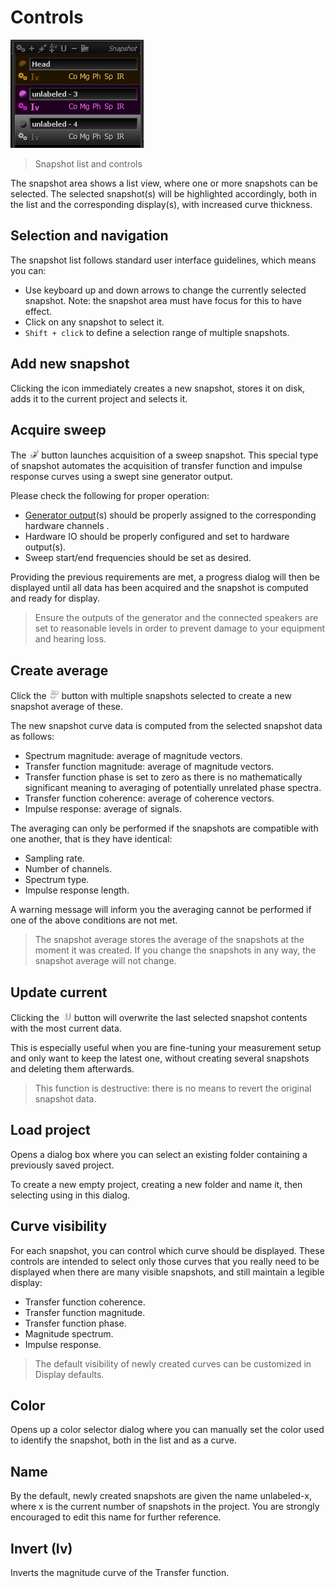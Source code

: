 # Controls
![](include/Snapshots.png)

> Snapshot list and controls

The snapshot area shows a list view, where one or more snapshots can be selected. 
The selected snapshot(s) will be highlighted accordingly, both in the list and the corresponding display(s), with increased curve thickness.

## Selection and navigation
The snapshot list follows standard user interface guidelines, which means you can:

* Use keyboard up and down arrows to change the currently selected snapshot. 
Note: the snapshot area must have focus for this to have effect.
* Click on any snapshot to select it.
* <code>Shift + click</code> to define a selection range of multiple snapshots.

## Add new snapshot
Clicking the icon immediately creates a new snapshot, stores it on disk, adds it to the current project and selects it.

## Acquire sweep
The ![](include/Sweep.png) button launches acquisition of a sweep snapshot. 
This special type of snapshot automates the acquisition of transfer function and impulse response curves using a swept sine generator output.

Please check the following for proper operation:

* [Generator output](12_Signal_generator_01_Signal_types.md)(s) should be properly assigned to the corresponding hardware channels .
* Hardware IO should be properly configured and set to hardware output(s).
* Sweep start/end frequencies should be set as desired.

Providing the previous requirements are met, a progress dialog will then be displayed until all data has been acquired and the snapshot is computed and ready for display.

> Ensure the outputs of the generator and the connected speakers are set to reasonable levels in order to prevent damage to your equipment and hearing loss.

## Create average
Click the ![](include/Average.png) button with multiple snapshots selected to create a new snapshot average of these.

The new snapshot curve data is computed from the selected snapshot data as follows:

* Spectrum magnitude: average of magnitude vectors.
* Transfer function magnitude: average of magnitude vectors.
* Transfer function phase is set to zero as there is no mathematically significant meaning to averaging of potentially unrelated phase spectra.
* Transfer function coherence: average of coherence vectors.
* Impulse response: average of signals.


The averaging can only be performed if the snapshots are compatible with one another, that is they have identical:

* Sampling rate.
* Number of channels.
* Spectrum type.
* Impulse response length.


A warning message will inform you the averaging cannot be performed if one of the above conditions are not met.

> The snapshot average stores the average of the snapshots at the moment it was created. 
> If you change the snapshots in any way, the snapshot average will not change.

## Update current
Clicking the ![](include/Update.png) button will overwrite the last selected snapshot contents with the most current data.

This is especially useful when you are fine-tuning your measurement setup and only want to keep the latest one, without creating several snapshots and deleting them afterwards.

> This function is destructive: there is no means to revert the original
snapshot data.

## Load project
Opens a dialog box where you can select an existing folder containing a previously saved project.

To create a new empty project, creating a new folder and name it, then selecting using in this dialog.

## Curve visibility
For each snapshot, you can control which curve should be displayed. These controls are intended to select only those curves that you really need to be displayed when there are many visible snapshots, and still maintain a legible display:

* Transfer function coherence.
* Transfer function magnitude.
* Transfer function phase.
* Magnitude spectrum.
* Impulse response.

> The default visibility of newly created curves can be customized in Display defaults.

## Color
Opens up a color selector dialog where you can manually set the color used to identify the snapshot, both in the list and as a curve.

## Name
By the default, newly created snapshots are given the name <c>unlabeled-x</c>, where <c>x</c> is the current number of snapshots in the project. You are strongly encouraged to edit this name for further reference.

## Invert (Iv)
Inverts the magnitude curve of the Transfer function.
